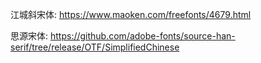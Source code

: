江城斜宋体: https://www.maoken.com/freefonts/4679.html  

思源宋体: https://github.com/adobe-fonts/source-han-serif/tree/release/OTF/SimplifiedChinese
